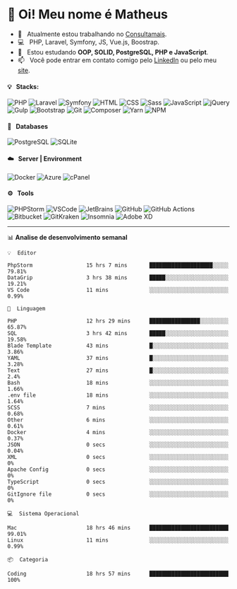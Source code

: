 # 👋 Oi! Meu nome é Matheus

- 🔭 &nbsp; Atualmente estou trabalhando no [Consultamais](https://consultamais.com.br/).
- 💻 &nbsp; PHP, Laravel, Symfony, JS, Vue.js, Boostrap.
- 🌱 &nbsp; Estou estudando **OOP, SOLID, PostgreSQL, PHP e JavaScript**.
- 📫 &nbsp; Você pode entrar em contato comigo pelo [LinkedIn](https://www.linkedin.com/in/matheuscamargoxavier/) ou pelo meu [site](https://matheuscamargo.co).

#### 💡 &nbsp; Stacks:
![PHP](https://img.shields.io/badge/-PHP-777BB4?&logo=php&logoColor=FFFFFF)
![Laravel](https://img.shields.io/badge/-Laravel-FF2D20?&logo=laravel&logoColor=FFFFFF)
![Symfony](https://img.shields.io/badge/-Symfony-000000?&logo=symfony&logoColor=FFFFFF)
![HTML](https://img.shields.io/badge/-HTML-E34F26?&logo=html5&logoColor=FFFFFF)
![CSS](https://img.shields.io/badge/-CSS-1572B6?&logo=css3&logoColor=FFFFFF)
![Sass](https://img.shields.io/badge/-Sass-CC6699?&logo=sass&logoColor=FFFFFF)
![JavaScript](https://img.shields.io/badge/-JavaScript-F7DF1E?&logo=javascript&logoColor=FFFFFF)
![jQuery](https://img.shields.io/badge/-jQuery-0769AD?&logo=jquery&logoColor=FFFFFF)
![Gulp](https://img.shields.io/badge/-Gulp-CF4647?&logo=gulp&logoColor=FFFFFF)
![Bootstrap](https://img.shields.io/badge/-Bootstrap-7952B3?&logo=bootstrap&logoColor=FFFFFF)
![Git](https://img.shields.io/badge/-Git-F05032?&logo=git&logoColor=FFFFFF)
![Composer](https://img.shields.io/badge/-Composer-885630?&logo=composer&logoColor=FFFFFF)
![Yarn](https://img.shields.io/badge/-Yarn-2C8EBB?&logo=yarn&logoColor=FFFFFF)
![NPM](https://img.shields.io/badge/-npm-CB3837?&logo=npm&logoColor=FFFFFF)

#### 💾 &nbsp; Databases
![PostgreSQL](https://img.shields.io/badge/-PostgreSQL-336791?&logo=PostgreSQL&logoColor=FFFFFF)
![SQLite](https://img.shields.io/badge/-SQLite-003B57?&logo=SQLite&logoColor=FFFFFF)

#### ☁️ &nbsp; Server | Environment
![Docker](https://img.shields.io/badge/-Docker-2496ED?&logo=docker&logoColor=FFFFFF)
![Azure](https://img.shields.io/badge/-Azure-0089D6?&logo=microsoft%20azure&logoColor=FFFFFF)
![cPanel](https://img.shields.io/badge/-cPanel-FF6C2C?&logo=cpanel&logoColor=FFFFFF)

#### ⚙️ &nbsp; Tools
![PHPStorm](https://img.shields.io/badge/-PHPStorm-000000?&logo=PHPStorm&logoColor=FFFFFF)
![VSCode](https://img.shields.io/badge/-VSCode-007ACC?&logo=Visual%20Studio%20Code&logoColor=FFFFFF) 
![JetBrains](https://img.shields.io/badge/-JetBrains-000000?&logo=jetbrains&logoColor=FFFFFF) 
![GitHub](https://img.shields.io/badge/-GitHub-181717?&logo=github&logoColor=FFFFFF) 
![GitHub Actions](https://img.shields.io/badge/-GitHub%20Actions-181717?&logo=GitHub%20Actions&logoColor=FFFFFF) 
![Bitbucket](https://img.shields.io/badge/-Bitbucket-0052CC?&logo=bitbucket&logoColor=FFFFFF)
![GitKraken](https://img.shields.io/badge/-GitKraken-179287?&logo=GitKraken&logoColor=FFFFFF)
![Insomnia](https://img.shields.io/badge/-Insomnia-5849BE?&logo=Insomnia&logoColor=FFFFFF)
![Adobe XD](https://img.shields.io/badge/-Adobe%20XD-FF61F6?&logo=adobe%20xd&logoColor=FFFFFF) 
_______

📊  **Analise de desenvolvimento semanal**
```text
💡  Editor

PhpStorm                 15 hrs 7 mins       ████████████████████░░░░░     79.81%
DataGrip                 3 hrs 38 mins       █████░░░░░░░░░░░░░░░░░░░░     19.21%
VS Code                  11 mins             ░░░░░░░░░░░░░░░░░░░░░░░░░      0.99%
```
```text
💬  Linguagem

PHP                      12 hrs 29 mins      ████████████████░░░░░░░░░     65.87%
SQL                      3 hrs 42 mins       █████░░░░░░░░░░░░░░░░░░░░     19.58%
Blade Template           43 mins             █░░░░░░░░░░░░░░░░░░░░░░░░      3.86%
YAML                     37 mins             █░░░░░░░░░░░░░░░░░░░░░░░░      3.28%
Text                     27 mins             █░░░░░░░░░░░░░░░░░░░░░░░░       2.4%
Bash                     18 mins             ░░░░░░░░░░░░░░░░░░░░░░░░░      1.66%
.env file                18 mins             ░░░░░░░░░░░░░░░░░░░░░░░░░      1.64%
SCSS                     7 mins              ░░░░░░░░░░░░░░░░░░░░░░░░░      0.68%
Other                    6 mins              ░░░░░░░░░░░░░░░░░░░░░░░░░      0.61%
Docker                   4 mins              ░░░░░░░░░░░░░░░░░░░░░░░░░      0.37%
JSON                     0 secs              ░░░░░░░░░░░░░░░░░░░░░░░░░      0.04%
XML                      0 secs              ░░░░░░░░░░░░░░░░░░░░░░░░░         0%
Apache Config            0 secs              ░░░░░░░░░░░░░░░░░░░░░░░░░         0%
TypeScript               0 secs              ░░░░░░░░░░░░░░░░░░░░░░░░░         0%
GitIgnore file           0 secs              ░░░░░░░░░░░░░░░░░░░░░░░░░         0%
```
```text
💻  Sistema Operacional

Mac                      18 hrs 46 mins      █████████████████████████     99.01%
Linux                    11 mins             ░░░░░░░░░░░░░░░░░░░░░░░░░      0.99%
```
```text
📦  Categoria

Coding                   18 hrs 57 mins      █████████████████████████       100%
```
